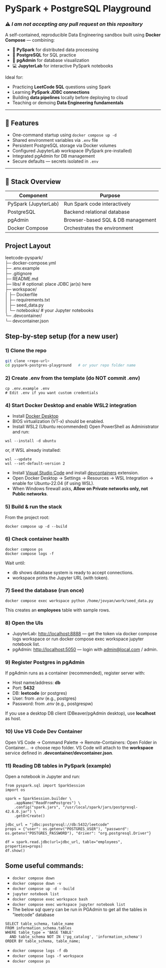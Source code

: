 # PySpark + PostgreSQL Playground

### ⚠️ *I am not accepting any pull request on this repository*

A self-contained, reproducible Data Engineering sandbox built using **Docker Compose** — combining:
- 🧮 **PySpark** for distributed data processing
- 🐘 **PostgreSQL** for SQL practice
- 🧰 **pgAdmin** for database visualization
- 💻 **JupyterLab** for interactive PySpark notebooks

Ideal for:
- Practicing **LeetCode SQL** questions using Spark
- Learning **PySpark JDBC connections**
- Building **data pipelines** locally before deploying to cloud
- Teaching or demoing **Data Engineering fundamentals**

---

## 🚀 Features
- One-command startup using `docker compose up -d`
- Shared environment variables via `.env` file
- Persistent PostgreSQL storage via Docker volumes
- Configured JupyterLab workspace (PySpark pre-installed)
- Integrated pgAdmin for DB management
- Secure defaults — secrets isolated in `.env`

---

## 🧰 Stack Overview
| Component | Purpose |
|------------|----------|
| PySpark (JupyterLab) | Run Spark code interactively |
| PostgreSQL | Backend relational database |
| pgAdmin | Browser-based SQL & DB management |
| Docker Compose | Orchestrates the environment |

## Project Layout

leetcode-pyspark/<br>
├─ docker-compose.yml<br>
├─ .env.example<br>
├─ .gitignore<br>
├─ README.md<br>
├─ libs/                     # optional: place JDBC jar(s) here<br>
├─ workspace/<br>
│  ├─ Dockerfile<br>
│  ├─ requirements.txt<br>
│  ├─ seed_data.py<br>
│  └─ notebooks/             # your Jupyter notebooks<br>
└─ .devcontainer/<br>
   └─ devcontainer.json<br>

## Step-by-step setup (for a new user)

### 1) Clone the repo
```bash
git clone <repo-url>
cd pyspark-postgres-playground   # or your repo folder name
```

### 2) Create .env from the template (do NOT commit .env)
```
cp .env.example .env
# Edit .env if you want custom credentials
```

### 4) Start Docker Desktop and enable WSL2 integration
* Install [Docker Desktop](https://docs.docker.com/desktop/setup/install/windows-install/)
* BIOS virtualization (VT-x) should be enabled.
* Install WSL2 (Ubuntu recommended)
Open PowerShell as Administrator and run:
```
wsl --install -d ubuntu
```
or, if WSL already installed:
```
wsl --update
wsl --set-default-version 2
```
* Install [Visual Studio Code](https://code.visualstudio.com/download) and install [devcontainers](https://code.visualstudio.com/docs/devcontainers/containers) extension.
* Open Docker Desktop → Settings → Resources → WSL Integration → enable for Ubuntu-22.04 (if using WSL).
* When Windows firewall asks, **Allow on Private networks only, not Public networks**.

### 5) Build & run the stack
From the project root:
```
docker compose up -d --build
```

### 6) Check container health
```
docker compose ps
docker compose logs -f
```
Wait until:
* db shows database system is ready to accept connections.
* workspace prints the Jupyter URL (with token).

### 7) Seed the database (run once)
```
docker compose exec workspace python /home/jovyan/work/seed_data.py
```
This creates an **employees** table with sample rows.

### 8) Open the UIs
* JupyterLab: [http://localhost:8888](http://localhost:8888) — get the token via docker compose logs workspace or run docker compose exec workspace jupyter notebook list.
* pgAdmin: [http://localhost:5050](http://localhost:5050) — login with admin@local.com / admin.

### 9) Register Postgres in pgAdmin
If pgAdmin runs as a container (recommended), register server with:

* Host name/address: **db**
* Port: **5432**
* DB: **leetcode** (or postgres)
* User: from *.env* (e.g., postgres)
* Password: from *.env* (e.g., postgrespw)

If you use a desktop DB client (DBeaver/pgAdmin desktop), use **localhost** as host.

### 10) Use VS Code Dev Container
Open VS Code → Command Palette → Remote-Containers: Open Folder in Container... → choose repo folder.
VS Code will attach to the **workspace** service defined in **.devcontainer/devcontainer.json**.

### 11) Reading DB tables in PySpark (example)
Open a notebook in Jupyter and run:
```
from pyspark.sql import SparkSession
import os

spark = SparkSession.builder \
    .appName("ReadFromPostgres") \
    .config("spark.jars", "/usr/local/spark/jars/postgresql-42.6.0.jar") \
    .getOrCreate()

jdbc_url = "jdbc:postgresql://db:5432/leetcode"
props = {"user": os.getenv("POSTGRES_USER"), "password": os.getenv("POSTGRES_PASSWORD"), "driver": "org.postgresql.Driver"}

df = spark.read.jdbc(url=jdbc_url, table="employees", properties=props)
df.show()
```

## Some useful commands:
* ```docker compose down```
* ```docker compose down -v```
* ```docker compose up -d --build```
* ```jupyter notebook list```
* ```docker compose exec workspace bash```
* ```docker compose exec workspace jupyter notebook list```
* The below sql query can be run in PGAdmin to get all the tables in "leetcode" database
```
SELECT table_schema, table_name
FROM information_schema.tables
WHERE table_type = 'BASE TABLE'
  AND table_schema NOT IN ('pg_catalog', 'information_schema')
ORDER BY table_schema, table_name;
```
* ```docker compose logs -f db```
* ```docker compose logs -f workspace```
* ```docker compose ps```

